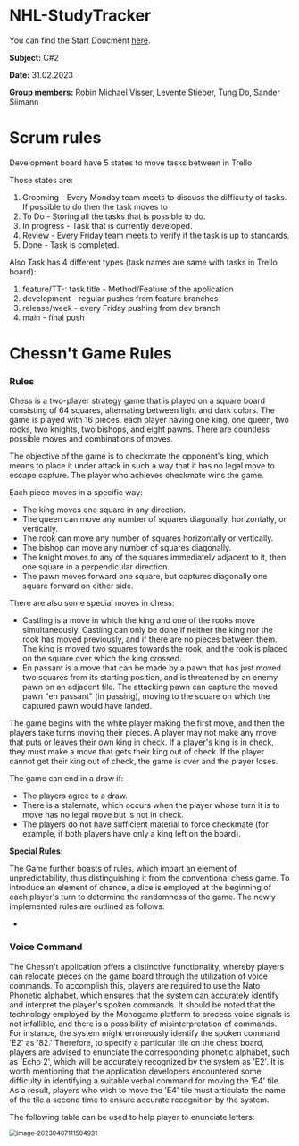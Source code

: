 # NHL-StudyTracker

You can find the Start Doucment [here](documents/startDoucment.md).

**Subject:** C#2

**Date:** 31.02.2023

**Group members:** Robin Michael Visser, Levente Stieber, Tung Do, Sander Siimann

# Scrum rules

Development board have 5 states to move tasks between in Trello.

Those states are:

1. Grooming - Every Monday team meets to discuss the difficulty of tasks. If possible to do then the task moves to
2. To Do - Storing all the tasks that is possible to do.
3. In progress - Task that is currently developed.
4. Review - Every Friday team meets to verify if the task is up to standards.
5. Done - Task is completed.

Also Task has 4 different types (task names are same with tasks in Trello board):

1. feature/TT-<number of the task>: task title  - Method/Feature of the application
2. development - regular pushes from feature branches
3. release/week<number of the week> - every Friday pushing from dev branch
4. main - final push

# Chessn't Game Rules

### Rules

Chess is a two-player strategy game that is played on a square board consisting of 64 squares, alternating between light and dark colors. The game is played with 16 pieces, each player having one king, one queen, two rooks, two knights, two bishops, and eight pawns. There are countless possible moves and combinations of moves.

The objective of the game is to checkmate the opponent's king, which means to place it under attack in such a way that it has no legal move to escape capture. The player who achieves checkmate wins the game.

Each piece moves in a specific way:

- The king moves one square in any direction.
- The queen can move any number of squares diagonally, horizontally, or vertically.
- The rook can move any number of squares horizontally or vertically.
- The bishop can move any number of squares diagonally.
- The knight moves to any of the squares immediately adjacent to it, then one square in a perpendicular direction.
- The pawn moves forward one square, but captures diagonally one square forward on either side.

There are also some special moves in chess:

- Castling is a move in which the king and one of the rooks move simultaneously. Castling can only be done if neither the king nor the rook has moved previously, and if there are no pieces between them. The king is moved two squares towards the rook, and the rook is placed on the square over which the king crossed.
- En passant is a move that can be made by a pawn that has just moved two squares from its starting position, and is threatened by an enemy pawn on an adjacent file. The attacking pawn can capture the moved pawn "en passant" (in passing), moving to the square on which the captured pawn would have landed.

The game begins with the white player making the first move, and then the players take turns moving their pieces. A player may not make any move that puts or leaves their own king in check. If a player's king is in check, they must make a move that gets their king out of check. If the player cannot get their king out of check, the game is over and the player loses.

The game can end in a draw if:

- The players agree to a draw.
- There is a stalemate, which occurs when the player whose turn it is to move has no legal move but is not in check.
- The players do not have sufficient material to force checkmate (for example, if both players have only a king left on the board).

**Special Rules:**

The Game further boasts of rules, which impart an element of unpredictability, thus distinguishing it from the conventional chess game. To introduce an element of chance, a dice is employed at the beginning of each player's turn to determine the randomness of the game. The newly implemented rules are outlined as follows:

- 

### Voice Command

The Chessn't application offers a distinctive functionality, whereby players can relocate pieces on the game board through the utilization of voice commands. To accomplish this, players are required to use the Nato Phonetic alphabet, which ensures that the system can accurately identify and interpret the player's spoken commands. It should be noted that the technology employed by the Monogame platform to process voice signals is not infallible, and there is a possibility of misinterpretation of commands. For instance, the system might erroneously identify the spoken command 'E2' as '82.' Therefore, to specify a particular tile on the chess board, players are advised to enunciate the corresponding phonetic alphabet, such as 'Echo 2', which will be accurately recognized by the system as 'E2'. It is worth mentioning that the application developers encountered some difficulty in identifying a suitable verbal command for moving the 'E4' tile. As a result, players who wish to move the 'E4' tile must articulate the name of the tile a second time to ensure accurate recognition by the system.

The following table can be used to help player to enunciate letters:

<img src="https://i.imgur.com/iZLkJIL.png" alt="image-20230407111504931" style="zoom:80%;" />
